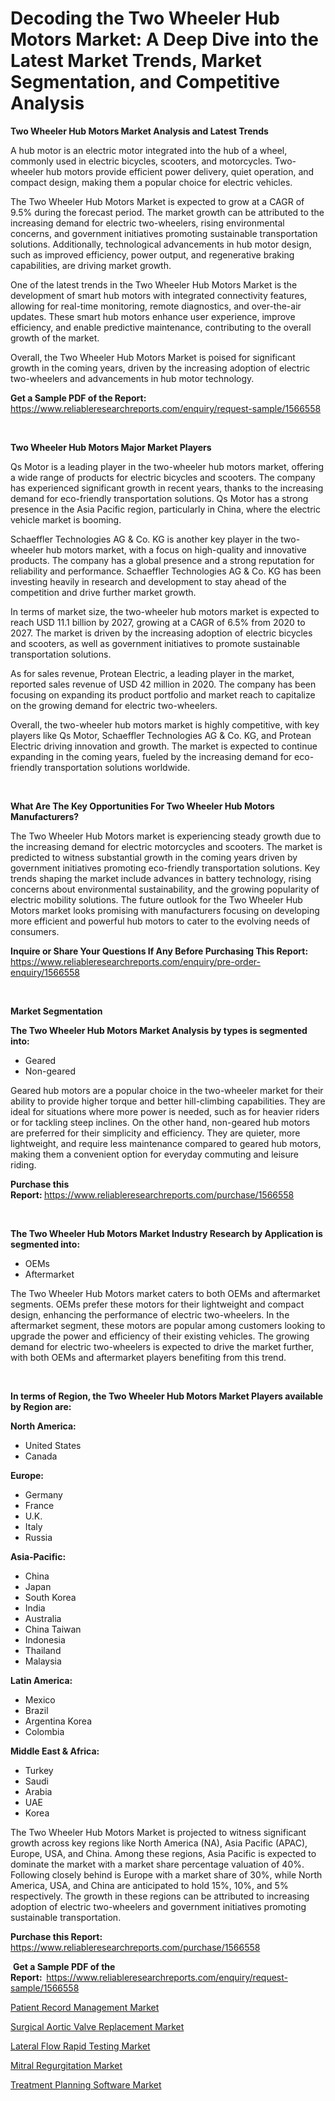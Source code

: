 <p><h1>Decoding the Two Wheeler Hub Motors Market: A Deep Dive into the Latest Market Trends, Market Segmentation, and Competitive Analysis</h1></p><p><strong>Two Wheeler Hub Motors Market Analysis and Latest Trends</strong></p>
<p><p>A hub motor is an electric motor integrated into the hub of a wheel, commonly used in electric bicycles, scooters, and motorcycles. Two-wheeler hub motors provide efficient power delivery, quiet operation, and compact design, making them a popular choice for electric vehicles.</p><p>The Two Wheeler Hub Motors Market is expected to grow at a CAGR of 9.5% during the forecast period. The market growth can be attributed to the increasing demand for electric two-wheelers, rising environmental concerns, and government initiatives promoting sustainable transportation solutions. Additionally, technological advancements in hub motor design, such as improved efficiency, power output, and regenerative braking capabilities, are driving market growth.</p><p>One of the latest trends in the Two Wheeler Hub Motors Market is the development of smart hub motors with integrated connectivity features, allowing for real-time monitoring, remote diagnostics, and over-the-air updates. These smart hub motors enhance user experience, improve efficiency, and enable predictive maintenance, contributing to the overall growth of the market.</p><p>Overall, the Two Wheeler Hub Motors Market is poised for significant growth in the coming years, driven by the increasing adoption of electric two-wheelers and advancements in hub motor technology.</p></p>
<p><strong>Get a Sample PDF of the Report:&nbsp;</strong> <a href="https://www.reliableresearchreports.com/enquiry/request-sample/1566558">https://www.reliableresearchreports.com/enquiry/request-sample/1566558</a></p>
<p>&nbsp;</p>
<p><strong>Two Wheeler Hub Motors Major Market Players</strong></p>
<p><p>Qs Motor is a leading player in the two-wheeler hub motors market, offering a wide range of products for electric bicycles and scooters. The company has experienced significant growth in recent years, thanks to the increasing demand for eco-friendly transportation solutions. Qs Motor has a strong presence in the Asia Pacific region, particularly in China, where the electric vehicle market is booming.</p><p>Schaeffler Technologies AG & Co. KG is another key player in the two-wheeler hub motors market, with a focus on high-quality and innovative products. The company has a global presence and a strong reputation for reliability and performance. Schaeffler Technologies AG & Co. KG has been investing heavily in research and development to stay ahead of the competition and drive further market growth.</p><p>In terms of market size, the two-wheeler hub motors market is expected to reach USD 11.1 billion by 2027, growing at a CAGR of 6.5% from 2020 to 2027. The market is driven by the increasing adoption of electric bicycles and scooters, as well as government initiatives to promote sustainable transportation solutions.</p><p>As for sales revenue, Protean Electric, a leading player in the market, reported sales revenue of USD 42 million in 2020. The company has been focusing on expanding its product portfolio and market reach to capitalize on the growing demand for electric two-wheelers.</p><p>Overall, the two-wheeler hub motors market is highly competitive, with key players like Qs Motor, Schaeffler Technologies AG & Co. KG, and Protean Electric driving innovation and growth. The market is expected to continue expanding in the coming years, fueled by the increasing demand for eco-friendly transportation solutions worldwide.</p></p>
<p>&nbsp;</p>
<p><strong>What Are The Key Opportunities For Two Wheeler Hub Motors Manufacturers?</strong></p>
<p><p>The Two Wheeler Hub Motors market is experiencing steady growth due to the increasing demand for electric motorcycles and scooters. The market is predicted to witness substantial growth in the coming years driven by government initiatives promoting eco-friendly transportation solutions. Key trends shaping the market include advances in battery technology, rising concerns about environmental sustainability, and the growing popularity of electric mobility solutions. The future outlook for the Two Wheeler Hub Motors market looks promising with manufacturers focusing on developing more efficient and powerful hub motors to cater to the evolving needs of consumers.</p></p>
<p><strong>Inquire or Share Your Questions If Any Before Purchasing This Report:</strong> <a href="https://www.reliableresearchreports.com/enquiry/pre-order-enquiry/1566558">https://www.reliableresearchreports.com/enquiry/pre-order-enquiry/1566558</a></p>
<p>&nbsp;</p>
<p><strong>Market Segmentation</strong></p>
<p><strong>The Two Wheeler Hub Motors Market Analysis by types is segmented into:</strong></p>
<p><ul><li>Geared</li><li>Non-geared</li></ul></p>
<p><p>Geared hub motors are a popular choice in the two-wheeler market for their ability to provide higher torque and better hill-climbing capabilities. They are ideal for situations where more power is needed, such as for heavier riders or for tackling steep inclines. On the other hand, non-geared hub motors are preferred for their simplicity and efficiency. They are quieter, more lightweight, and require less maintenance compared to geared hub motors, making them a convenient option for everyday commuting and leisure riding.</p></p>
<p><strong>Purchase this Report:&nbsp;</strong><a href="https://www.reliableresearchreports.com/purchase/1566558">https://www.reliableresearchreports.com/purchase/1566558</a></p>
<p>&nbsp;</p>
<p><strong>The Two Wheeler Hub Motors Market Industry Research by Application is segmented into:</strong></p>
<p><ul><li>OEMs</li><li>Aftermarket</li></ul></p>
<p><p>The Two Wheeler Hub Motors market caters to both OEMs and aftermarket segments. OEMs prefer these motors for their lightweight and compact design, enhancing the performance of electric two-wheelers. In the aftermarket segment, these motors are popular among customers looking to upgrade the power and efficiency of their existing vehicles. The growing demand for electric two-wheelers is expected to drive the market further, with both OEMs and aftermarket players benefiting from this trend.</p></p>
<p>&nbsp;</p>
<p><strong>In terms of Region, the Two Wheeler Hub Motors Market Players available by Region are:</strong></p>
<p>
    <p> <strong> North America: </strong>
        <ul>
            <li>United States</li>
            <li>Canada</li>
        </ul>
        </p> 
    <p> <strong> Europe: </strong>
        <ul>
            <li>Germany</li>
            <li>France</li>
            <li>U.K.</li>
            <li>Italy</li>
            <li>Russia</li>
        </ul>
        </p> 
    <p> <strong> Asia-Pacific: </strong>
        <ul>
            <li>China</li>
            <li>Japan</li>
            <li>South Korea</li>
            <li>India</li>
            <li>Australia</li>
            <li>China Taiwan</li>
            <li>Indonesia</li>
            <li>Thailand</li>
            <li>Malaysia</li>
        </ul>
        </p> 
    <p> <strong> Latin America: </strong>
        <ul>
            <li>Mexico</li>
            <li>Brazil</li>
            <li>Argentina Korea</li>
            <li>Colombia</li>
        </ul>
        </p> 
    <p> <strong> Middle East & Africa: </strong>
        <ul>
            <li>Turkey</li>
            <li>Saudi</li>
            <li>Arabia</li>
            <li>UAE</li>
            <li>Korea</li>
        </ul>
    </p>
    </p>
<p><p>The Two Wheeler Hub Motors Market is projected to witness significant growth across key regions like North America (NA), Asia Pacific (APAC), Europe, USA, and China. Among these regions, Asia Pacific is expected to dominate the market with a market share percentage valuation of 40%. Following closely behind is Europe with a market share of 30%, while North America, USA, and China are anticipated to hold 15%, 10%, and 5% respectively. The growth in these regions can be attributed to increasing adoption of electric two-wheelers and government initiatives promoting sustainable transportation.</p></p>
<p><strong>Purchase this Report: </strong><a href="https://www.reliableresearchreports.com/purchase/1566558">https://www.reliableresearchreports.com/purchase/1566558</a></p>
<p>&nbsp;<strong>Get a Sample PDF of the Report:&nbsp;&nbsp;</strong><a href="https://www.reliableresearchreports.com/enquiry/request-sample/1566558">https://www.reliableresearchreports.com/enquiry/request-sample/1566558</a></p>
<p><strong></strong></p>
<p><p><a href="https://medium.com/@samirmayert_36715/patient-record-management-market-competitive-analysis-market-trends-and-forecast-to-2031-5e37673c8a96">Patient Record Management Market</a></p><p><a href="https://medium.com/p/721b43659910/edit">Surgical Aortic Valve Replacement Market</a></p><p><a href="https://medium.com/@samirmayert_36715/lateral-flow-rapid-testing-market-outlook-industry-overview-and-forecast-2024-to-2031-3af821bc0388">Lateral Flow Rapid Testing Market</a></p><p><a href="https://medium.com/@samirmayert_36715/mitral-regurgitation-market-research-report-its-history-and-forecast-2024-to-2031-3b0bcd6af30b">Mitral Regurgitation Market</a></p><p><a href="https://medium.com/@samirmayert_36715/treatment-planning-software-market-insight-market-trends-growth-forecasted-from-2024-to-2031-48c1a50ca85b">Treatment Planning Software Market</a></p></p>